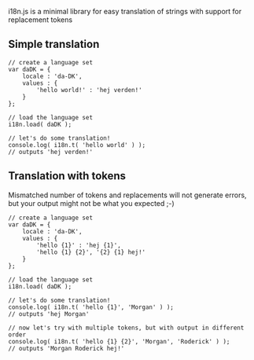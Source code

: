 i18n.js is a minimal library for easy translation of strings with support for replacement tokens 

## Simple translation
    // create a language set
    var daDK = {
        locale : 'da-DK',
        values : {
            'hello world!' : 'hej verden!'
        }
    };

    // load the language set
    i18n.load( daDK );

    // let's do some translation!
    console.log( i18n.t( 'hello world' ) );
    // outputs 'hej verden!'

## Translation with tokens

Mismatched number of tokens and replacements will not generate errors,
but your output might not be what you expected ;-)

    // create a language set
    var daDK = {
        locale : 'da-DK',
        values : {
            'hello {1}' : 'hej {1}',
            'hello {1} {2}', '{2} {1} hej!'
        }
    };

    // load the language set
    i18n.load( daDK );

    // let's do some translation!
    console.log( i18n.t( 'hello {1}', 'Morgan' ) );
    // outputs 'hej Morgan'
    
    // now let's try with multiple tokens, but with output in different order
    console.log( i18n.t( 'hello {1} {2}', 'Morgan', 'Roderick' ) );
    // outputs 'Morgan Roderick hej!'    